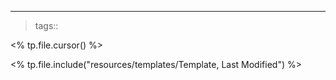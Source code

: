 
---
>tags:: 

<% tp.file.cursor() %>

<% tp.file.include("resources/templates/Template, Last Modified") %>